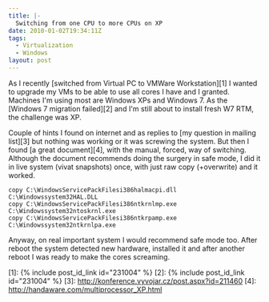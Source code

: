 ```yaml
---
title: |-
  Switching from one CPU to more CPUs on XP
date: 2010-01-02T19:34:11Z
tags:
  - Virtualization
  - Windows
layout: post
---
```

As I recently [switched from Virtual PC to VMWare Workstation][1] I wanted to upgrade my VMs to be able to use all cores I have and I granted. Machines I'm using most are Windows XPs and Windows 7. As the [Windows 7 migration failed][2] and I'm still about to install fresh W7 RTM, the challenge was XP.

Couple of hints I found on internet and as replies to [my question in mailing list][3] but nothing was working or it was screwing the system. But then I found [a great document][4], with the manual, forced, way of switching. Although the document recommends doing the surgery in safe mode, I did it in live system (vivat snapshots) once, with just raw copy (+overwrite) and it worked.

```text
copy C:\WindowsServicePackFilesi386halmacpi.dll C:\Windowssystem32HAL.DLL
copy C:\WindowsServicePackFilesi386ntkrnlmp.exe C:\Windowssystem32ntoskrnl.exe
copy C:\WindowsServicePackFilesi386ntkrpamp.exe C:\Windowssystem32ntkrnlpa.exe
```

Anyway, on real important system I would recommend safe mode too. After reboot the system detected new hardware, installed it and after another reboot I was ready to make the cores screaming.

[1]: {% include post_id_link id="231004" %}
[2]: {% include post_id_link id="231004" %}
[3]: http://konference.vyvojar.cz/post.aspx?id=211460
[4]: http://handaware.com/multiprocessor_XP.html